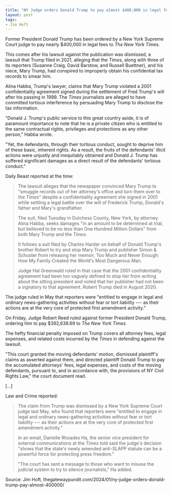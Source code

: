```yaml
---
title: "NY Judge orders Donald Trump to pay almost $400,000 in legal fees for dismissed lawsuit against New York Times after improperly obtaining his tax records to smear him"
layout: post
tags:
- Jim Hoft
---
```


Former President Donald Trump has been ordered by a New York Supreme Court judge to pay nearly $400,000 in legal fees to *The New York Times.*

This comes after his lawsuit against the publication was dismissed, a lawsuit that Trump filed in 2021, alleging that the *Times,* along with three of its reporters (Susanne Craig, David Barstow, and Russell Buettner), and his niece, Mary Trump, had conspired to improperly obtain his confidential tax records to smear him.

Alina Habba, Trump's lawyer, claims that Mary Trump violated a 2001 confidentiality agreement signed during the settlement of Fred Trump's will after his passing in 1999. The *Times* journalists are alleged to have committed tortious interference by persuading Mary Trump to disclose the tax information.

"Donald J. Trump's public service to this great country aside, it is of paramount importance to note that he is a private citizen who is entitled to the same contractual rights, privileges and protections as any other person," Habba wrote.

"Yet, the defendants, through their tortious conduct, sought to deprive him of these basic, inherent rights. As a result, the fruits of the defendants' illicit actions were unjustly and inequitably obtained and Donald J. Trump has suffered significant damages as a direct result of the defendants' tortious conduct."

Daily Beast reported at the time:

> The lawsuit alleges that the newspaper convinced Mary Trump to "smuggle records out of her attorney's office and turn them over to the *Times*" despite a confidentiality agreement she signed in 2001 while settling a legal battle over the will of Frederick Trump, Donald's father and Mary's grandfather.
>
> The suit, filed Tuesday in Dutchess County, New York, by attorney Alina Habba, seeks damages "in an amount to be determined at trial, but believed to be no less than One Hundred Million Dollars" from both Mary Trump and the *Times.*
>
> It follows a suit filed by Charles Harder on behalf of Donald Trump's brother Robert to try and stop Mary Trump and publisher Simon & Schuster from releasing her memoir, Too Much and Never Enough: How My Family Created the World's Most Dangerous Man.
>
> Judge Hal Greenwald ruled in that case that the 2001 confidentiality agreement had been too vaguely defined to stop her from writing about the sitting president and noted that her publisher had not been a signatory to that agreement. Robert Trump died in August 2020.

The judge ruled in May that reporters were "entitled to engage in legal and ordinary news-gathering activities without fear or tort liability --- as their actions are at the very core of protected first amendment activity."

On Friday, Judge Robert Reed ruled against former President Donald Trump, ordering him to pay $392,638.69 to *The New York Times.*

The hefty financial penalty imposed on Trump covers all attorney fees, legal expenses, and related costs incurred by the *Times* in defending against the lawsuit.

"This court granted the moving defendants' motion, dismissed plaintiff's claims as asserted against them, and directed plaintiff Donald Trump to pay the accumulated attorneys' fees, legal expenses, and costs of the moving defendants, pursuant to, and in accordance with, the provisions of NY Civil Rights Law," the court document read.

\[...\]

Law and Crime reported:

> The claim from Trump was dismissed by a New York Supreme Court judge last May, who found that reporters were "entitled to engage in legal and ordinary news-gathering activities without fear or tort liability --- as their actions are at the very core of protected first amendment activity."
>
> In an email, Danielle Rhoades Ha, the senior vice president for external communications at the *Times* told said the judge's decision "shows that the state's newly amended anti-SLAPP statute can be a powerful force for protecting press freedom."
>
> "The court has sent a message to those who want to misuse the judicial system to try to silence journalists," Ha added.

Source: Jim Hoft, thegatewaypundit.com/2024/01/ny-judge-orders-donald-trump-pay-almost-400000/
